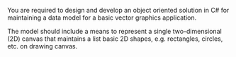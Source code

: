 You	 are	 required	 to	 design	 and	 develop	 an	 object	 oriented	 solution	 in	 C#	 for	 maintaining	 a	 data	model	for	a	basic	vector	graphics	application.

The	model	should	include	a	means	to	represent	a	single	two-dimensional	(2D)	canvas	that	maintains	a	list	basic	2D	shapes,	e.g.	rectangles,	circles,	etc.	on drawing	canvas.	
